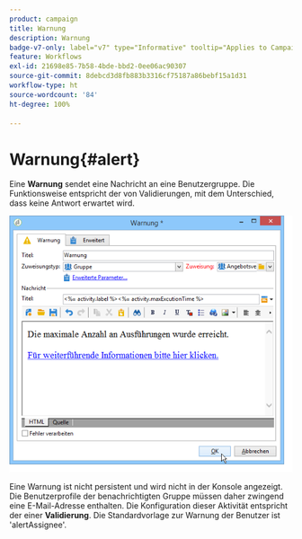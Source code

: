 ```yaml
---
product: campaign
title: Warnung
description: Warnung
badge-v7-only: label="v7" type="Informative" tooltip="Applies to Campaign Classic v7 only"
feature: Workflows
exl-id: 21698e85-7b58-4bde-bbd2-0ee06ac90307
source-git-commit: 8debcd3d8fb883b3316cf75187a86bebf15a1d31
workflow-type: ht
source-wordcount: '84'
ht-degree: 100%

---
```


# Warnung{#alert}



Eine **Warnung** sendet eine Nachricht an eine Benutzergruppe. Die Funktionsweise entspricht der von Validierungen, mit dem Unterschied, dass keine Antwort erwartet wird.

![](assets/edit_alerte.png)

Eine Warnung ist nicht persistent und wird nicht in der Konsole angezeigt. Die Benutzerprofile der benachrichtigten Gruppe müssen daher zwingend eine E-Mail-Adresse enthalten. Die Konfiguration dieser Aktivität entspricht der einer **Validierung**. Die Standardvorlage zur Warnung der Benutzer ist &#39;alertAssignee&#39;.
